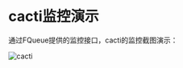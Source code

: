 # cacti监控演示

通过FQueue提供的监控接口，cacti的监控截图演示：

![cacti](https://cloud.githubusercontent.com/assets/3821439/7227495/b4097eae-e783-11e4-8056-ac5b1404beb0.jpg)
